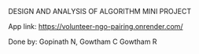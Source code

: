 DESIGN AND ANALYSIS OF ALGORITHM MINI PROJECT

App link: https://volunteer-ngo-pairing.onrender.com/

Done by: Gopinath N, Gowtham C Gowtham R 
